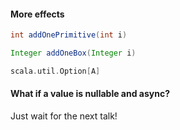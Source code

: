 #### More effects

```java
int addOnePrimitive(int i)

Integer addOneBox(Integer i)
```


```scala
scala.util.Option[A]
```


#### What if a value is nullable and async?
Just wait for the next talk!
